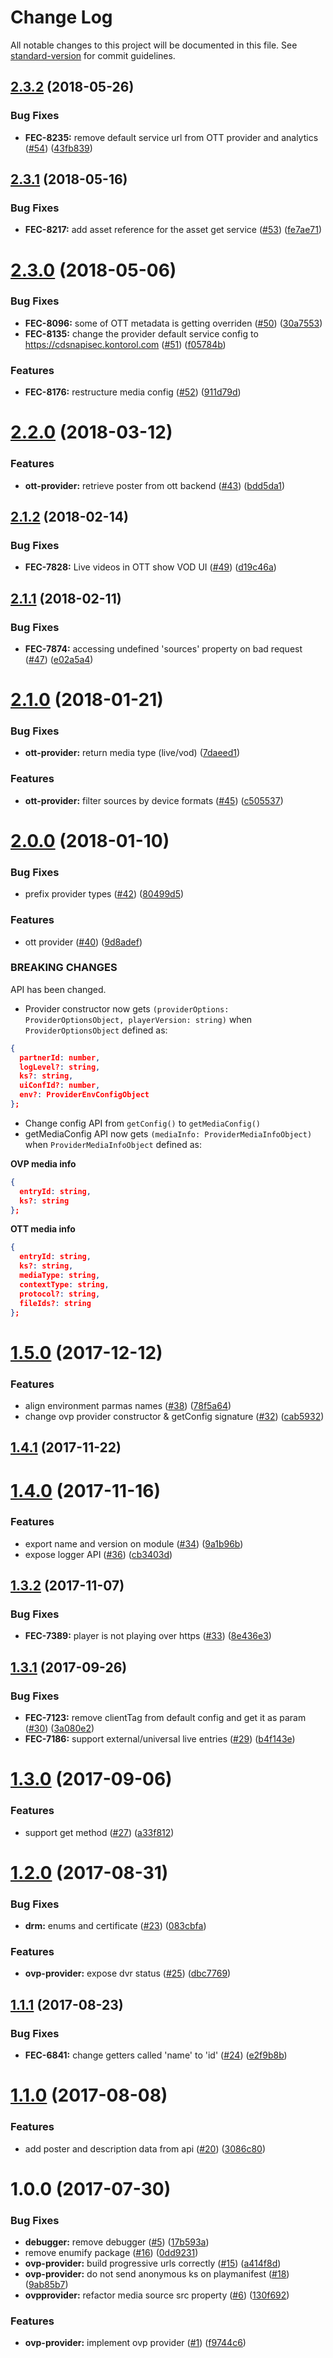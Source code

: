 # Change Log

All notable changes to this project will be documented in this file. See [standard-version](https://github.com/conventional-changelog/standard-version) for commit guidelines.

<a name="2.3.2"></a>
## [2.3.2](https://github.com/kontorol/pakhshkit-js-providers/compare/v2.3.1...v2.3.2) (2018-05-26)


### Bug Fixes

* **FEC-8235:** remove default service url from OTT provider and analytics ([#54](https://github.com/kontorol/pakhshkit-js-providers/issues/54)) ([43fb839](https://github.com/kontorol/pakhshkit-js-providers/commit/43fb839))



<a name="2.3.1"></a>
## [2.3.1](https://github.com/kontorol/pakhshkit-js-providers/compare/v2.3.0...v2.3.1) (2018-05-16)


### Bug Fixes

* **FEC-8217:** add asset reference for the asset get service ([#53](https://github.com/kontorol/pakhshkit-js-providers/issues/53)) ([fe7ae71](https://github.com/kontorol/pakhshkit-js-providers/commit/fe7ae71))



<a name="2.3.0"></a>
# [2.3.0](https://github.com/kontorol/pakhshkit-js-providers/compare/v2.2.0...v2.3.0) (2018-05-06)


### Bug Fixes

* **FEC-8096:** some of OTT metadata is getting overriden ([#50](https://github.com/kontorol/pakhshkit-js-providers/issues/50)) ([30a7553](https://github.com/kontorol/pakhshkit-js-providers/commit/30a7553))
* **FEC-8135:** change the provider default service config to https://cdsnapisec.kontorol.com ([#51](https://github.com/kontorol/pakhshkit-js-providers/issues/51)) ([f05784b](https://github.com/kontorol/pakhshkit-js-providers/commit/f05784b))


### Features

* **FEC-8176:** restructure media config ([#52](https://github.com/kontorol/pakhshkit-js-providers/issues/52)) ([911d79d](https://github.com/kontorol/pakhshkit-js-providers/commit/911d79d))



<a name="2.2.0"></a>
# [2.2.0](https://github.com/kontorol/pakhshkit-js-providers/compare/v2.1.2...v2.2.0) (2018-03-12)


### Features

* **ott-provider:** retrieve poster from ott backend ([#43](https://github.com/kontorol/pakhshkit-js-providers/issues/43)) ([bdd5da1](https://github.com/kontorol/pakhshkit-js-providers/commit/bdd5da1))



<a name="2.1.2"></a>
## [2.1.2](https://github.com/kontorol/pakhshkit-js-providers/compare/v2.1.1...v2.1.2) (2018-02-14)


### Bug Fixes

* **FEC-7828:** Live videos in OTT show VOD UI ([#49](https://github.com/kontorol/pakhshkit-js-providers/issues/49)) ([d19c46a](https://github.com/kontorol/pakhshkit-js-providers/commit/d19c46a))



<a name="2.1.1"></a>
## [2.1.1](https://github.com/kontorol/pakhshkit-js-providers/compare/v2.1.0...v2.1.1) (2018-02-11)


### Bug Fixes

* **FEC-7874:** accessing undefined 'sources' property on bad request ([#47](https://github.com/kontorol/pakhshkit-js-providers/issues/47)) ([e02a5a4](https://github.com/kontorol/pakhshkit-js-providers/commit/e02a5a4))

<a name="2.1.0"></a>
# [2.1.0](https://github.com/kontorol/pakhshkit-js-providers/compare/v2.0.0...v2.1.0) (2018-01-21)


### Bug Fixes

* **ott-provider:** return media type (live/vod) ([7daeed1](https://github.com/kontorol/pakhshkit-js-providers/commit/7daeed1))


### Features

* **ott-provider:** filter sources by device formats  ([#45](https://github.com/kontorol/pakhshkit-js-providers/issues/45)) ([c505537](https://github.com/kontorol/pakhshkit-js-providers/commit/c505537))

<a name="2.0.0"></a>
# [2.0.0](https://github.com/kontorol/pakhshkit-js-providers/compare/v1.5.0...v2.0.0) (2018-01-10)


### Bug Fixes

* prefix provider types ([#42](https://github.com/kontorol/pakhshkit-js-providers/issues/42)) ([80499d5](https://github.com/kontorol/pakhshkit-js-providers/commit/80499d5))


### Features

* ott provider ([#40](https://github.com/kontorol/pakhshkit-js-providers/issues/40)) ([9d8adef](https://github.com/kontorol/pakhshkit-js-providers/commit/9d8adef))


### BREAKING CHANGES

API has been changed.

* Provider constructor now gets ``(providerOptions: ProviderOptionsObject, playerVersion: string)`` when `ProviderOptionsObject` defined as: 
```json
{
  partnerId: number,
  logLevel?: string,
  ks?: string,
  uiConfId?: number,
  env?: ProviderEnvConfigObject
};
```
* Change config API from `getConfig()` to `getMediaConfig()`
* getMediaConfig API now gets `(mediaInfo: ProviderMediaInfoObject)` when `ProviderMediaInfoObject` defined as:

**OVP media info**
```json
{
  entryId: string,
  ks?: string
};
```

**OTT media info**
```json
{
  entryId: string,
  ks?: string,
  mediaType: string,
  contextType: string,
  protocol?: string,
  fileIds?: string
};
```

<a name="1.5.0"></a>
# [1.5.0](https://github.com/kontorol/pakhshkit-js-providers/compare/v1.4.1...v1.5.0) (2017-12-12)


### Features

* align environment parmas names ([#38](https://github.com/kontorol/pakhshkit-js-providers/issues/38)) ([78f5a64](https://github.com/kontorol/pakhshkit-js-providers/commit/78f5a64))
* change ovp provider constructor & getConfig signature ([#32](https://github.com/kontorol/pakhshkit-js-providers/issues/32)) ([cab5932](https://github.com/kontorol/pakhshkit-js-providers/commit/cab5932))



<a name="1.4.1"></a>
## [1.4.1](https://github.com/kontorol/pakhshkit-js-providers/compare/v1.4.0...v1.4.1) (2017-11-22)



<a name="1.4.0"></a>
# [1.4.0](https://github.com/kontorol/pakhshkit-js-providers/compare/v1.3.2...v1.4.0) (2017-11-16)


### Features

* export name and version on module ([#34](https://github.com/kontorol/pakhshkit-js-providers/issues/34)) ([9a1b96b](https://github.com/kontorol/pakhshkit-js-providers/commit/9a1b96b))
* expose logger API ([#36](https://github.com/kontorol/pakhshkit-js-providers/issues/36)) ([cb3403d](https://github.com/kontorol/pakhshkit-js-providers/commit/cb3403d))



<a name="1.3.2"></a>
## [1.3.2](https://github.com/kontorol/pakhshkit-js-providers/compare/v1.3.1...v1.3.2) (2017-11-07)


### Bug Fixes

* **FEC-7389:** player is not playing over https ([#33](https://github.com/kontorol/pakhshkit-js-providers/issues/33)) ([8e436e3](https://github.com/kontorol/pakhshkit-js-providers/commit/8e436e3))



<a name="1.3.1"></a>
## [1.3.1](https://github.com/kontorol/pakhshkit-js-providers/compare/v1.3.0...v1.3.1) (2017-09-26)


### Bug Fixes

* **FEC-7123:** remove clientTag from default config and get it as param ([#30](https://github.com/kontorol/pakhshkit-js-providers/issues/30)) ([3a080e2](https://github.com/kontorol/pakhshkit-js-providers/commit/3a080e2))
* **FEC-7186:** support external/universal live entries ([#29](https://github.com/kontorol/pakhshkit-js-providers/issues/29)) ([b4f143e](https://github.com/kontorol/pakhshkit-js-providers/commit/b4f143e))



<a name="1.3.0"></a>
# [1.3.0](https://github.com/kontorol/pakhshkit-js-providers/compare/v1.1.1...v1.3.0) (2017-09-06)


### Features

* support get method ([#27](https://github.com/kontorol/pakhshkit-js-providers/issues/27)) ([a33f812](https://github.com/kontorol/pakhshkit-js-providers/commit/a33f812))



<a name="1.2.0"></a>
# [1.2.0](https://github.com/kontorol/pakhshkit-js-providers/compare/v1.1.1...v1.2.0) (2017-08-31)


### Bug Fixes

* **drm:** enums and certificate ([#23](https://github.com/kontorol/pakhshkit-js-providers/issues/23)) ([083cbfa](https://github.com/kontorol/pakhshkit-js-providers/commit/083cbfa))


### Features

* **ovp-provider:** expose dvr status  ([#25](https://github.com/kontorol/pakhshkit-js-providers/issues/25)) ([dbc7769](https://github.com/kontorol/pakhshkit-js-providers/commit/dbc7769))



<a name="1.1.1"></a>
## [1.1.1](https://github.com/kontorol/pakhshkit-js-providers/compare/v1.1.0...v1.1.1) (2017-08-23)


### Bug Fixes

* **FEC-6841:** change getters called 'name' to 'id' ([#24](https://github.com/kontorol/pakhshkit-js-providers/issues/24)) ([e2f9b8b](https://github.com/kontorol/pakhshkit-js-providers/commit/e2f9b8b))



<a name="1.1.0"></a>
# [1.1.0](https://github.com/kontorol/pakhshkit-js-providers/compare/v1.0.0...v1.1.0) (2017-08-08)


### Features

* add poster and description data from api ([#20](https://github.com/kontorol/pakhshkit-js-providers/issues/20)) ([3086c80](https://github.com/kontorol/pakhshkit-js-providers/commit/3086c80))



<a name="1.0.0"></a>
# 1.0.0 (2017-07-30)


### Bug Fixes

* **debugger:** remove debugger ([#5](https://github.com/kontorol/pakhshkit-js-providers/issues/5)) ([17b593a](https://github.com/kontorol/pakhshkit-js-providers/commit/17b593a))
* remove enumify package ([#16](https://github.com/kontorol/pakhshkit-js-providers/issues/16)) ([0dd9231](https://github.com/kontorol/pakhshkit-js-providers/commit/0dd9231))
* **ovp-provider:** build progressive urls correctly  ([#15](https://github.com/kontorol/pakhshkit-js-providers/issues/15)) ([a414f8d](https://github.com/kontorol/pakhshkit-js-providers/commit/a414f8d))
* **ovp-provider:** do not send anonymous ks on playmanifest ([#18](https://github.com/kontorol/pakhshkit-js-providers/issues/18)) ([9ab85b7](https://github.com/kontorol/pakhshkit-js-providers/commit/9ab85b7))
* **ovpprovider:** refactor media source src property ([#6](https://github.com/kontorol/pakhshkit-js-providers/issues/6)) ([130f692](https://github.com/kontorol/pakhshkit-js-providers/commit/130f692))


### Features

* **ovp-provider:** implement ovp provider ([#1](https://github.com/kontorol/pakhshkit-js-providers/issues/1)) ([f9744c6](https://github.com/kontorol/pakhshkit-js-providers/commit/f9744c6))
